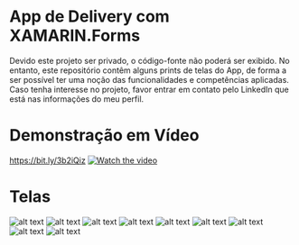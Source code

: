# App de Delivery com XAMARIN.Forms
Devido este projeto ser privado, o código-fonte não poderá ser exibido. No entanto, este repositório contêm alguns prints de telas do App, de forma a ser possível ter uma noção das funcionalidades e competências aplicadas. Caso tenha interesse no projeto, favor entrar em contato pelo LinkedIn que está nas informações do meu perfil.

# Demonstração em Vídeo
https://bit.ly/3b2iQiz [![Watch the video](https://i.imgur.com/vKb2F1B.png)](https://bit.ly/3b2iQiz)

# Telas
![alt text](1.png)
![alt text](2.png)
![alt text](3.jpg)
![alt text](4.jpg)
![alt text](5.jpg)
![alt text](6.jpg)
![alt text](7.jpg)
![alt text](8.jpg)
![alt text](9.jpg)
